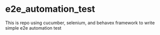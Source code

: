 # e2e_automation_test
This is repo using cucumber, selenium, and behavex framework to write simple e2e automation test
